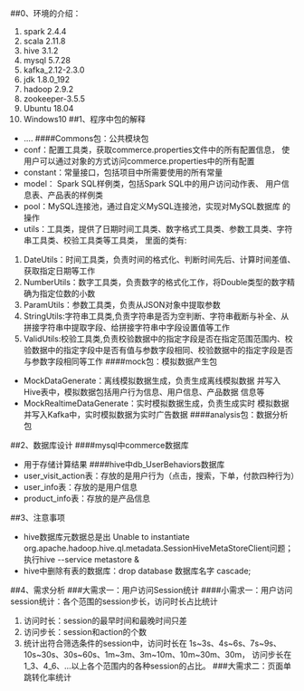 ##0、环境的介绍：
1. spark 2.4.4
2. scala 2.11.8
3. hive 3.1.2
4. mysql 5.7.28
5. kafka_2.12-2.3.0
6. jdk 1.8.0_192
7. hadoop 2.9.2
8. zookeeper-3.5.5
9. Ubuntu 18.04
10. Windows10
##1、程序中包的解释
- ....
####Commons包：公共模块包
- conf：配置工具类，获取commerce.properties文件中的所有配置信息，
使用户可以通过对象的方式访问commerce.properties中的所有配置
- constant：常量接口，包括项目中所需要使用的所有常量
- model： Spark SQL样例类，包括Spark SQL中的用户访问动作表、
用户信息表、产品表的样例类
- pool：MySQL连接池，通过自定义MySQL连接池，实现对MySQL数据库
的操作
- utils：工具类，提供了日期时间工具类、数字格式工具类、参数工具类、字符串工具类、校验工具类等工具类，
里面的类有:
1. DateUtils：时间工具类，负责时间的格式化、判断时间先后、计算时间差值、获取指定日期等工作
2. NumberUtils：数字工具类，负责数字的格式化工作，将Double类型的数字精确为指定位数的小数
3. ParamUtils：参数工具类，负责从JSON对象中提取参数
4. StringUtils:字符串工具类,负责字符串是否为空判断、字符串截断与补全、从拼接字符串中提取字段、给拼接字符串中字段设置值等工作
5. ValidUtils:校验工具类,负责校验数据中的指定字段是否在指定范围范围内、校验数据中的指定字段中是否有值与参数字段相同、校验数据中的指定字段是否与参数字段相同等工作
####mock包：模拟数据产生包
- MockDataGenerate：离线模拟数据生成，负责生成离线模拟数据
并写入Hive表中，模拟数据包括用户行为信息、用户信息、产品数据
信息等
- MockRealtimeDataGenerate：实时模拟数据生成，负责生成实时
模拟数据并写入Kafka中，实时模拟数据为实时广告数据
####analysis包：数据分析包

##2、数据库设计
####mysql中commerce数据库
- 用于存储计算结果
####hive中db_UserBehaviors数据库
- user_visit_action表：存放的是用户行为（点击，搜索，下单，付款四种行为）
- user_info表：存放的是用户信息
- product_info表：存放的是产品信息

##3、注意事项
- hive数据库元数据总是出
Unable to instantiate org.apache.hadoop.hive.ql.metadata.SessionHiveMetaStoreClient问题；
执行hive --service metastore &
- hive中删除有表的数据库：drop database 数据库名字 cascade;

##4、需求分析
###大需求一：用户访问Session统计
####小需求一：用户访问session统计：各个范围的session步长，访问时长占比统计
1. 访问时长：session的最早时间和最晚时间只差
2. 访问步长：session和action的个数
3. 统计出符合筛选条件的session中，访问时长在
1s~3s、4s~6s、7s~9s、10s~30s、30s~60s、1m~3m、3m~10m、10m~30m、30m，
访问步长在1_3、4_6、…以上各个范围内的各种session的占比。
###大需求二：页面单跳转化率统计
###

